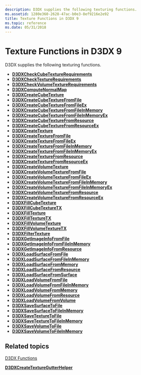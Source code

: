 ```yaml
---
description: D3DX supplies the following texturing functions.
ms.assetid: 1280e360-2628-47ac-b0e3-8ef9216e2e92
title: Texture Functions in D3DX 9
ms.topic: reference
ms.date: 05/31/2018
---
```


# Texture Functions in D3DX 9

D3DX supplies the following texturing functions.

-   [**D3DXCheckCubeTextureRequirements**](d3dxcheckcubetexturerequirements.md)
-   [**D3DXCheckTextureRequirements**](d3dxchecktexturerequirements.md)
-   [**D3DXCheckVolumeTextureRequirements**](d3dxcheckvolumetexturerequirements.md)
-   [**D3DXComputeNormalMap**](d3dxcomputenormalmap.md)
-   [**D3DXCreateCubeTexture**](d3dxcreatecubetexture.md)
-   [**D3DXCreateCubeTextureFromFile**](d3dxcreatecubetexturefromfile.md)
-   [**D3DXCreateCubeTextureFromFileEx**](d3dxcreatecubetexturefromfileex.md)
-   [**D3DXCreateCubeTextureFromFileInMemory**](d3dxcreatecubetexturefromfileinmemory.md)
-   [**D3DXCreateCubeTextureFromFileInMemoryEx**](d3dxcreatecubetexturefromfileinmemoryex.md)
-   [**D3DXCreateCubeTextureFromResource**](d3dxcreatecubetexturefromresource.md)
-   [**D3DXCreateCubeTextureFromResourceEx**](d3dxcreatecubetexturefromresourceex.md)
-   [**D3DXCreateTexture**](d3dxcreatetexture.md)
-   [**D3DXCreateTextureFromFile**](d3dxcreatetexturefromfile.md)
-   [**D3DXCreateTextureFromFileEx**](d3dxcreatetexturefromfileex.md)
-   [**D3DXCreateTextureFromFileInMemory**](d3dxcreatetexturefromfileinmemory.md)
-   [**D3DXCreateTextureFromFileInMemoryEx**](d3dxcreatetexturefromfileinmemoryex.md)
-   [**D3DXCreateTextureFromResource**](d3dxcreatetexturefromresource.md)
-   [**D3DXCreateTextureFromResourceEx**](d3dxcreatetexturefromresourceex.md)
-   [**D3DXCreateVolumeTexture**](d3dxcreatevolumetexture.md)
-   [**D3DXCreateVolumeTextureFromFile**](d3dxcreatevolumetexturefromfile.md)
-   [**D3DXCreateVolumeTextureFromFileEx**](d3dxcreatevolumetexturefromfileex.md)
-   [**D3DXCreateVolumeTextureFromFileInMemory**](d3dxcreatevolumetexturefromfileinmemory.md)
-   [**D3DXCreateVolumeTextureFromFileInMemoryEx**](d3dxcreatevolumetexturefromfileinmemoryex.md)
-   [**D3DXCreateVolumeTextureFromResource**](d3dxcreatevolumetexturefromresource.md)
-   [**D3DXCreateVolumeTextureFromResourceEx**](d3dxcreatevolumetexturefromresourceex.md)
-   [**D3DXFillCubeTexture**](d3dxfillcubetexture.md)
-   [**D3DXFillCubeTextureTX**](d3dxfillcubetexturetx.md)
-   [**D3DXFillTexture**](d3dxfilltexture.md)
-   [**D3DXFillTextureTX**](d3dxfilltexturetx.md)
-   [**D3DXFillVolumeTexture**](d3dxfillvolumetexture.md)
-   [**D3DXFillVolumeTextureTX**](d3dxfillvolumetexturetx.md)
-   [**D3DXFilterTexture**](d3dxfiltertexture.md)
-   [**D3DXGetImageInfoFromFile**](d3dxgetimageinfofromfile.md)
-   [**D3DXGetImageInfoFromFileInMemory**](d3dxgetimageinfofromfileinmemory.md)
-   [**D3DXGetImageInfoFromResource**](d3dxgetimageinfofromresource.md)
-   [**D3DXLoadSurfaceFromFile**](d3dxloadsurfacefromfile.md)
-   [**D3DXLoadSurfaceFromFileInMemory**](d3dxloadsurfacefromfileinmemory.md)
-   [**D3DXLoadSurfaceFromMemory**](d3dxloadsurfacefrommemory.md)
-   [**D3DXLoadSurfaceFromResource**](d3dxloadsurfacefromresource.md)
-   [**D3DXLoadSurfaceFromSurface**](d3dxloadsurfacefromsurface.md)
-   [**D3DXLoadVolumeFromFile**](d3dxloadvolumefromfile.md)
-   [**D3DXLoadVolumeFromFileInMemory**](d3dxloadvolumefromfileinmemory.md)
-   [**D3DXLoadVolumeFromMemory**](d3dxloadvolumefrommemory.md)
-   [**D3DXLoadVolumeFromResource**](d3dxloadvolumefromresource.md)
-   [**D3DXLoadVolumeFromVolume**](d3dxloadvolumefromvolume.md)
-   [**D3DXSaveSurfaceToFile**](d3dxsavesurfacetofile.md)
-   [**D3DXSaveSurfaceToFileInMemory**](d3dxsavesurfacetofileinmemory.md)
-   [**D3DXSaveTextureToFile**](d3dxsavetexturetofile.md)
-   [**D3DXSaveTextureToFileInMemory**](d3dxsavetexturetofileinmemory.md)
-   [**D3DXSaveVolumeToFile**](d3dxsavevolumetofile.md)
-   [**D3DXSaveVolumeToFileInMemory**](d3dxsavevolumetofileinmemory.md)

## Related topics

<dl> <dt>

[D3DX Functions](dx9-graphics-reference-d3dx-functions.md)
</dt> <dt>

[**D3DXCreateTextureGutterHelper**](d3dxcreatetexturegutterhelper.md)
</dt> </dl>

 

 



